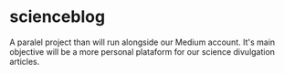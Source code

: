 # scienceblog
A paralel project than will run alongside our Medium account. It's main objective will be a more personal plataform for our science divulgation articles.
